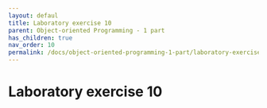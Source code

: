 ```yaml
---
layout: defaul
title: Laboratory exercise 10
parent: Object-oriented Programming - 1 part
has_children: true
nav_order: 10
permalink: /docs/object-oriented-programming-1-part/laboratory-exercise-10
---
```


# Laboratory exercise 10